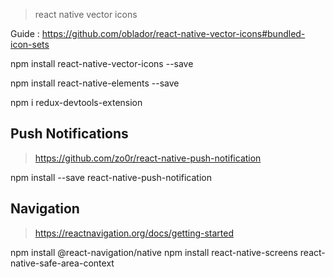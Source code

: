 > react native vector icons

Guide : https://github.com/oblador/react-native-vector-icons#bundled-icon-sets

npm install react-native-vector-icons --save

npm install react-native-elements --save


npm i redux-devtools-extension

## Push Notifications

> https://github.com/zo0r/react-native-push-notification

npm install --save react-native-push-notification

## Navigation

> https://reactnavigation.org/docs/getting-started

npm install @react-navigation/native
npm install react-native-screens react-native-safe-area-context

